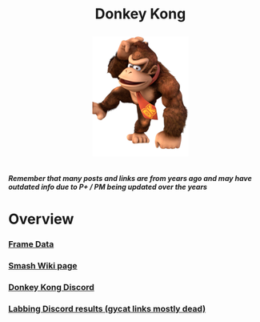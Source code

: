 <div id="toc">
  <ul align="center" style="list-style: none">
      <summary> <h1>
        Donkey Kong
        <p><img src="/Images/Characters/Donkey Kong.png" alt="DK.png"></p>
  </ul>
</div>

<h4> <i>Remember that many posts and links are from years ago and may have outdated info due to P+ / PM being updated over the years</i>

<h1> Overview
<h3> <a href="https://rukaidata.com/P+/Donkey%20Kong/">Frame Data</a>
<h3> <a href="https://www.ssbwiki.com/Donkey_Kong_(PM)">Smash Wiki page</a>
<h3> <a href="https://discord.com/invite/0qBssnS6ganDo8RH">Donkey Kong Discord</a>
<h3> <a href="https://www.reddit.com/r/SSBPM/comments/aupwtq/labbing_discord_results_donkey_kong/">Labbing Discord results (gycat links mostly dead)</a>